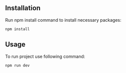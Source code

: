 ## Installation

Run npm install command to install necessary packages:

```bash
npm install

```

## Usage

To run project use following command:

```sh
npm run dev

```
